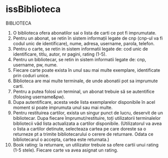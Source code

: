 # issBiblioteca
BIBLIOTECA 
1.  O biblioteca ofera abonatilor sai o lista de carti ce pot fi imprumutate. 
2.  Pentru un abonat, se retin în sistem informații legate de cnp (cnp-ul va fi codul unic de identificare), nume, adresa, username, parola, telefon.
3.  Pentru o carte, se retin in sistem informatii legate de: cod unic de identificare, titlu, autor, nr pagini, rating (1-5).
4.  Pentru un bibliotecar, se retin in sistem informatii legate de: cnp, username, pw, nume.
5.  Fiecare carte poate exista în unul sau mai multe exemplare, identificate prin coduri unice. 
6.  Biblioteca are mai multe terminale, de unde abonatii pot sa imprumute carti. 
7.  Pentru a putea folosi un terminal, un abonat trebuie să se autentifice (folosing username&pw).
8.  Dupa autentificare, acesta vede lista exemplarelor disponibile în acel moment si poate imprumuta unul sau mai multe. 
10.  Pentru restituirea cartilor, exista un singur punct de lucru, deservit de un bibliotecar. Dupa fiecare împrumut/restituire, toți utilizatorii terminalelor bibliotecii văd lista actualizata a cartilor disponibile. (Utilizatorul va avea o lista a cartilor detinute, selecteaza cartea pe care doreste sa o returneze pt a trimite bibliotecarului o cerere de returnare. Odata ce bibliotecarul o accepta, cartea este returnata.)
11.  Book rating: la returnare, un utilizator trebuie sa ofere cartii unui rating (1-5 stele). Fiecare carte va avea asignat un rating.
